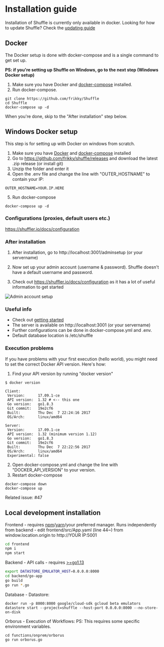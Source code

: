 # Installation guide
Installation of Shuffle is currently only available in docker. Looking for how to update Shuffle? Check the [updating guide](https://shuffler.io/docs/configuration#updating_shuffle)

## Docker
The Docker setup is done with docker-compose and is a single command to get set up.

**PS: if you're setting up Shuffle on Windows, go to the next step (Windows Docker setup)**

1. Make sure you have Docker and [docker-compose](https://docs.docker.com/compose/install/) installed.
2. Run docker-compose.
```
git clone https://github.com/frikky/Shuffle
cd Shuffle
docker-compose up -d
```

When you're done, skip to the "After installation" step below.

## Windows Docker setup 
This step is for setting up with Docker on windows from scratch.

1. Make sure you have [Docker](https://docs.docker.com/docker-for-windows/install/) and [docker-compose](https://docs.docker.com/compose/install/) installed
2. Go to https://github.com/frikky/shuffle/releases and download the latest .zip release (or install git)
3. Unzip the folder and enter it
4. Open the .env file and change the line with "OUTER_HOSTNAME" to contain your IP:
```
OUTER_HOSTNAME=YOUR.IP.HERE
```
5. Run docker-compose
```
docker-compose up -d
```

### Configurations (proxies, default users etc.)
https://shuffler.io/docs/configuration

### After installation 
1. After installation, go to http://localhost:3001/adminsetup (or your servername)

2. Now set up your admin account (username & password). Shuffle doesn't have a default username and password.
3. Check out https://shuffler.io/docs/configuration as it has a lot of useful information to get started

![Admin account setup](https://github.com/frikky/Shuffle/blob/master/frontend/src/assets/img/shuffle_adminaccount.png)

### Useful info
* Check out [getting started](https://shuffler.io/docs/getting_started)
* The server is available on http://localhost:3001 (or your servername)
* Further configurations can be done in docker-compose.yml and .env.
* Default database location is /etc/shuffle

### Execution problems
If you have problems with your first execution (hello world), you might need to set the correct Docker API version. Here's how:

1. Find your API version by running "docker version"
```
$ docker version

Client:
 Version:      17.09.1-ce
 API version:  1.32 # <-- this one
 Go version:   go1.8.3
 Git commit:   19e2cf6
 Built:        Thu Dec  7 22:24:16 2017
 OS/Arch:      linux/amd64

Server:
 Version:      17.09.1-ce
 API version:  1.32 (minimum version 1.12)
 Go version:   go1.8.3
 Git commit:   19e2cf6
 Built:        Thu Dec  7 22:22:56 2017
 OS/Arch:      linux/amd64
 Experimental: false
```

2. Open docker-compose.yml and change the line with "DOCKER_API_VERSION" to your version.
3. Restart docker-compose
```
docker-compose down
docker-compose up
```

Related issue: #47

## Local development installation 
Frontend - requires [npm](https://nodejs.org/en/download/)/[yarn](https://yarnpkg.com/lang/en/docs/install/#debian-stable)/your preferred manager. Runs independently from backend - edit frontend/src/App.yaml (line 44~) from window.location.origin to http://YOUR IP:5001
```bash
cd frontend
npm i
npm start
```

Backend - API calls - requires [>=go1.13](https://golang.org/dl/) 
```bash
export DATASTORE_EMULATOR_HOST=0.0.0.0:8000
cd backend/go-app
go build
go run *.go
```

Database - Datastore:
```
docker run -p 8000:8000 google/cloud-sdk gcloud beta emulators datastore start --project=shuffle --host-port 0.0.0.0:8000 --no-store-on-disk
```

Orborus - Execution of Workflows:
PS: This requires some specific environment variables.
```
cd functions/onprem/orborus
go run orborus.go
```


